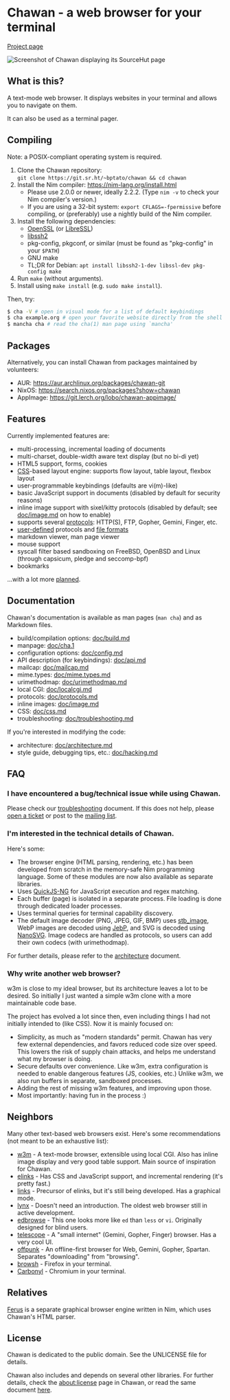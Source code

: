 # Chawan - a web browser for your terminal

[Project page](https://sr.ht/~bptato/chawan)

![Screenshot of Chawan displaying its SourceHut page](doc/showcase.png)

## What is this?

A text-mode web browser. It displays websites in your terminal and allows
you to navigate on them.

It can also be used as a terminal pager.

## Compiling

Note: a POSIX-compliant operating system is required.

1. Clone the Chawan repository:  
   `git clone https://git.sr.ht/~bptato/chawan && cd chawan`
2. Install the Nim compiler: <https://nim-lang.org/install.html>
	* Please use 2.0.0 or newer, ideally 2.2.2. (Type `nim -v` to
	  check your Nim compiler's version.)
	* If you are using a 32-bit system: `export CFLAGS=-fpermissive`
	  before compiling, or (preferably) use a nightly build of the
	  Nim compiler.
3. Install the following dependencies:
	* [OpenSSL](https://www.openssl.org/) (or
	  [LibreSSL](https://www.libressl.org/))
	* [libssh2](https://libssh2.org/)
	* pkg-config, pkgconf, or similar (must be found as "pkg-config" in your
	  `$PATH`)
	* GNU make
	* TL;DR for Debian:
	  `apt install libssh2-1-dev libssl-dev pkg-config make`
4. Run `make` (without arguments).
5. Install using `make install` (e.g. `sudo make install`).

Then, try:

```bash
$ cha -V # open in visual mode for a list of default keybindings
$ cha example.org # open your favorite website directly from the shell
$ mancha cha # read the cha(1) man page using `mancha'
```

## Packages

Alternatively, you can install Chawan from packages maintained by
volunteers:

* AUR: <https://aur.archlinux.org/packages/chawan-git>
* NixOS: <https://search.nixos.org/packages?show=chawan>
* AppImage: <https://git.lerch.org/lobo/chawan-appimage/>

## Features

Currently implemented features are:

* multi-processing, incremental loading of documents
* multi-charset, double-width aware text display (but no bi-di yet)
* HTML5 support, forms, cookies
* [CSS](doc/css.md)-based layout engine: supports flow layout, table
  layout, flexbox layout
* user-programmable keybindings (defaults are vi(m)-like)
* basic JavaScript support in documents (disabled by default for security
  reasons)
* inline image support with sixel/kitty protocols (disabled by default;
  see [doc/image.md](doc/image.md) on how to enable)
* supports several [protocols](doc/protocols.md): HTTP(S), FTP, Gopher, Gemini,
  Finger, etc.
* [user-defined](doc/urimethodmap.md) protocols and
  [file formats](doc/mailcap.md)
* markdown viewer, man page viewer
* mouse support
* syscall filter based sandboxing on FreeBSD, OpenBSD and Linux (through
  capsicum, pledge and seccomp-bpf)
* bookmarks

...with a lot more [planned](todo).

## Documentation

Chawan's documentation is available as man pages (`man cha`) and as
Markdown files.

* build/compilation options: [doc/build.md](doc/build.md)
* manpage: [doc/cha.1](doc/cha.1)
* configuration options: [doc/config.md](doc/config.md)
* API description (for keybindings): [doc/api.md](doc/api.md)
* mailcap: [doc/mailcap.md](doc/mailcap.md)
* mime.types: [doc/mime.types.md](doc/mime.types.md)
* urimethodmap: [doc/urimethodmap.md](doc/urimethodmap.md)
* local CGI: [doc/localcgi.md](doc/localcgi.md)
* protocols: [doc/protocols.md](doc/protocols.md)
* inline images: [doc/image.md](doc/image.md)
* CSS: [doc/css.md](doc/css.md)
* troubleshooting: [doc/troubleshooting.md](doc/troubleshooting.md)

If you're interested in modifying the code:

* architecture: [doc/architecture.md](doc/architecture.md)
* style guide, debugging tips, etc.: [doc/hacking.md](doc/hacking.md)

## FAQ

### I have encountered a bug/technical issue while using Chawan.

Please check our [troubleshooting](doc/troubleshooting.md) document. If this
does not help, please [open a ticket](https://todo.sr.ht/~bptato/chawan)
or post to the [mailing list](mailto:~bptato/chawan-devel@lists.sr.ht).

### I'm interested in the technical details of Chawan.

Here's some:

* The browser engine (HTML parsing, rendering, etc.) has been developed
  from scratch in the memory-safe Nim programming language. Some of these
  modules are now also available as separate libraries.
* Uses [QuickJS-NG](https://github.com/quickjs-ng/quickjs) for JavaScript
  execution and regex matching.
* Each buffer (page) is isolated in a separate process. File loading is done
  through dedicated loader processes.
* Uses terminal queries for terminal capability discovery.
* The default image decoder (PNG, JPEG, GIF, BMP) uses
  [stb_image](https://github.com/nothings/stb), WebP images are
  decoded using [JebP](https://github.com/matanui159/jebp), and SVG is
  decoded using [NanoSVG](https://github.com/memononen/nanosvg).  Image
  codecs are handled as protocols, so users can add their own codecs
  (with urimethodmap).

For further details, please refer to the [architecture](doc/architecture.md)
document.

### Why write another web browser?

w3m is close to my ideal browser, but its architecture leaves a lot to be
desired. So initially I just wanted a simple w3m clone with a more maintainable
code base.

The project has evolved a lot since then, even including things I had not
initially intended to (like CSS). Now it is mainly focused on:

* Simplicity, as much as "modern standards" permit. Chawan has very few external
  dependencies, and favors reduced code size over speed. This lowers the risk
  of supply chain attacks, and helps me understand what my browser is doing.
* Secure defaults over convenience. Like w3m, extra configuration is
  needed to enable dangerous features (JS, cookies, etc.) Unlike w3m, we
  also run buffers in separate, sandboxed processes.
* Adding the rest of missing w3m features, and improving upon those.
* Most importantly: having fun in the process :)

## Neighbors

Many other text-based web browsers exist. Here's some recommendations
(not meant to be an exhaustive list):

* [w3m](https://sr.ht/~rkta/w3m/) - A text-mode browser, extensible using
  local CGI. Also has inline image display and very good table support.
  Main source of inspiration for Chawan.
* [elinks](https://github.com/rkd77/elinks) - Has CSS and JavaScript support,
  and incremental rendering (it's pretty fast.)
* [links](http://links.twibright.com/) - Precursor of elinks, but it's still
  being developed. Has a graphical mode.
* [lynx](https://lynx.invisible-island.net/) - Doesn't need an introduction.
  The oldest web browser still in active development.
* [edbrowse](http://edbrowse.org/) - This one looks more like `ed` than
  `less` or `vi`. Originally designed for blind users.
* [telescope](https://github.com/telescope-browser/telescope) - A "small
  internet" (Gemini, Gopher, Finger) browser. Has a very cool UI.
* [offpunk](https://sr.ht/~lioploum/offpunk/) - An offline-first browser
  for Web, Gemini, Gopher, Spartan. Separates "downloading" from "browsing".
* [browsh](https://www.brow.sh/) - Firefox in your terminal.
* [Carbonyl](https://github.com/fathyb/carbonyl) - Chromium in your terminal.

## Relatives

[Ferus](https://github.com/ferus-web/ferus) is a separate graphical browser
engine written in Nim, which uses Chawan's HTML parser.

## License

Chawan is dedicated to the public domain. See the UNLICENSE file for details.

Chawan also includes and depends on several other libraries. For further
details, check the <about:license> page in Chawan, or read the same document
[here](res/license.md).
